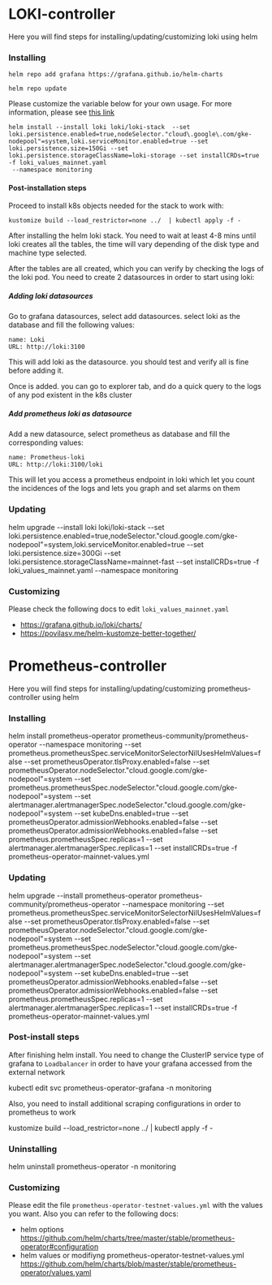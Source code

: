 # LOKI-controller


Here you will find steps for installing/updating/customizing loki using helm


### Installing


```
helm repo add grafana https://grafana.github.io/helm-charts
```

```
helm repo update
```

Please customize the variable below for your own usage. For more information, please see [this link](https://grafana.com/docs/loki/latest/installation/helm/)


```
helm install --install loki loki/loki-stack  --set loki.persistence.enabled=true,nodeSelector."cloud\.google\.com/gke-nodepool"=system,loki.serviceMonitor.enabled=true --set loki.persistence.size=150Gi --set loki.persistence.storageClassName=loki-storage --set installCRDs=true -f loki_values_mainnet.yaml
 --namespace monitoring
```


#### Post-installation steps

Proceed to install k8s objects needed for the stack to work with:

``` 
kustomize build --load_restrictor=none ../  | kubectl apply -f - 
```

After installing the helm loki stack. You need to wait at least 4-8 mins until loki creates all the tables, the time will vary depending of the disk type and machine type selected. 

After the tables are all created, which you can verify by checking the logs of the loki pod. You need to create 2 datasources in order to start using loki:


##### Adding loki datasources
 
Go to grafana datasources, select add datasources. select loki as the database and fill the following values: 

```
name: Loki
URL: http://loki:3100
```

This will add loki as the datasource. you should test and verify all is fine before adding it.
 
Once is added. you can go to explorer tab, and do a quick query to the logs of any pod existent in the k8s cluster


##### Add prometheus loki as datasource 


Add a new datasource, select prometheus as database and fill the corresponding values:


```
name: Prometheus-loki 
URL: http://loki:3100/loki
```

This will let you access a prometheus endpoint in loki which let you count the incidences of the logs and lets you graph and set alarms on them
 

### Updating

helm upgrade --install loki loki/loki-stack  --set loki.persistence.enabled=true,nodeSelector."cloud\.google\.com/gke-nodepool"=system,loki.serviceMonitor.enabled=true --set loki.persistence.size=300Gi --set loki.persistence.storageClassName=mainnet-fast --set installCRDs=true -f loki_values_mainnet.yaml
 --namespace monitoring


### Customizing

Please check the following docs to edit `loki_values_mainnet.yaml`

- https://grafana.github.io/loki/charts/
- https://povilasv.me/helm-kustomze-better-together/


# Prometheus-controller


Here you will find steps for installing/updating/customizing prometheus-controller using helm


### Installing

helm install prometheus-operator prometheus-community/prometheus-operator --namespace monitoring --set prometheus.prometheusSpec.serviceMonitorSelectorNilUsesHelmValues=false --set prometheusOperator.tlsProxy.enabled=false --set prometheusOperator.nodeSelector."cloud\.google\.com/gke-nodepool"=system --set prometheus.prometheusSpec.nodeSelector."cloud\.google\.com/gke-nodepool"=system --set alertmanager.alertmanagerSpec.nodeSelector."cloud\.google\.com/gke-nodepool"=system --set kubeDns.enabled=true --set prometheusOperator.admissionWebhooks.enabled=false  --set prometheusOperator.admissionWebhooks.enabled=false --set prometheus.prometheusSpec.replicas=1 --set alertmanager.alertmanagerSpec.replicas=1 --set installCRDs=true -f prometheus-operator-mainnet-values.yml


### Updating

helm upgrade --install prometheus-operator prometheus-community/prometheus-operator --namespace monitoring --set prometheus.prometheusSpec.serviceMonitorSelectorNilUsesHelmValues=false --set prometheusOperator.tlsProxy.enabled=false --set prometheusOperator.nodeSelector."cloud\.google\.com/gke-nodepool"=system --set prometheus.prometheusSpec.nodeSelector."cloud\.google\.com/gke-nodepool"=system --set alertmanager.alertmanagerSpec.nodeSelector."cloud\.google\.com/gke-nodepool"=system --set kubeDns.enabled=true --set prometheusOperator.admissionWebhooks.enabled=false  --set prometheusOperator.admissionWebhooks.enabled=false --set prometheus.prometheusSpec.replicas=1 --set alertmanager.alertmanagerSpec.replicas=1 --set installCRDs=true -f prometheus-operator-mainnet-values.yml


### Post-install steps

After finishing helm install. You need to change the ClusterIP service type of grafana to `Loadbalancer` in order to have your grafana accessed from the external network

kubectl edit svc prometheus-operator-grafana -n monitoring

Also, you need to install additional scraping configurations in order to prometheus to work 

kustomize build --load_restrictor=none ../ | kubectl apply -f -


### Uninstalling 

helm uninstall prometheus-operator -n monitoring


### Customizing


Please edit the file `prometheus-operator-testnet-values.yml` with the values you want. Also you can refer to the following docs:

- helm options https://github.com/helm/charts/tree/master/stable/prometheus-operator#configuration
- helm values or modifiyng prometheus-operator-testnet-values.yml https://github.com/helm/charts/blob/master/stable/prometheus-operator/values.yaml
